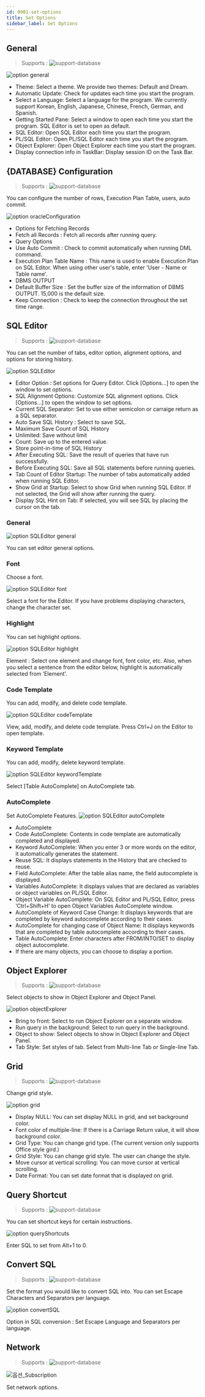 ```yaml
---
id: 9901-set-options
title: Set Options
sidebar_label: Set Options
---
```


## General
> Supports :
> ![support-database](<http://www.sqlgate.com/docs-badge/oracle,mysql,mariadb,postgresql,sqlserver,db2,tibero,cubrid>)

![option general](https://s3.ap-northeast-2.amazonaws.com/sqlgate-resource/captures/option/option-general.png)
- Theme: Select a theme. We provide two themes: Default and Dream.
- Automatic Update: Check for updates each time you start the program.
- Select a Language: Select a language for the program. We currently support Korean, English, Japanese, Chinese, French, German, and Spanish.
- Getting Started Pane: Select a window to open each time you start the program. SQL Editor is set to open as default.
- SQL Editor: Open SQL Editor each time you start the program.
- PL/SQL Editor: Open PL/SQL Editor each time you start the program.
- Object Explorer: Open Object Explorer each time you start the program.
- Display connection info in TaskBar: Display session ID on the Task Bar.

## {DATABASE} Configuration
> Supports :
> ![support-database](<http://www.sqlgate.com/docs-badge/oracle,mysql,mariadb,postgresql,sqlserver,db2,tibero,cubrid>)

You can configure the number of rows, Execution Plan Table, users, auto commit. 

![option oracleConfiguration](https://s3.ap-northeast-2.amazonaws.com/sqlgate-resource/captures/option/option-oracleConfiguration.png)

- Options for Fetching Records
- Fetch all Records : Fetch all records after running query.
- Query Options
- Use Auto Commit : Check to commit automatically when running DML command.
- Execution Plan Table Name : This name is used to enable Execution Plan on SQL Editor. When using other user's table, enter 'User - Name or Table name'.
- DBMS OUTPUT
- Default Buffer Size : Set the buffer size of the information of DBMS OUTPUT. 15,000 is the default size.
- Keep Connection : Check to keep the connection throughout the set time range.

## SQL Editor
> Supports :
> ![support-database](<http://www.sqlgate.com/docs-badge/oracle,mysql,mariadb,postgresql,sqlserver,db2,tibero,cubrid>)

You can set the number of tabs, editor option, alignment options, and options for storing history.

![option SQLEditor](https://s3.ap-northeast-2.amazonaws.com/sqlgate-resource/captures/option/option-SQLEditor.png)

- Editor Option : Set options for Query Editor. Click [Options…] to open the window to set options.
- SQL Alignment Options: Customize SQL alignment options. Click [Options…] to open the window to set options.
- Current SQL Separator: Set to use either semicolon or carraige return as a SQL separator.
- Auto Save SQL History : Select to save SQL.
- Maximum Save Count of SQL History
- Unlimited: Save without limit
- Count: Save up to the entered value.
- Store point-in-time of SQL History
- After Executing SQL: Save the result of queries that have run successfully.
- Before Executing SQL: Save all SQL statements before running queries.
- Tab Count of Editor Startup: The number of tabs automatically added when running SQL Editor.
- Show Grid at Startup: Select to show Grid when running SQL Editor. If not selected, the Grid will show after running the query.
- Display SQL Hint on Tab: If selected, you will see SQL by placing the cursor on the tab.



### General

![option SQLEditor general](https://s3.ap-northeast-2.amazonaws.com/sqlgate-resource/captures/option/option-SQLEditor-general.png)

You can set editor general options.


### Font

Choose a font.

![option SQLEditor font](https://s3.ap-northeast-2.amazonaws.com/sqlgate-resource/captures/option/option-SQLEditor-font.png)

Select a font for the Editor. If you have problems displaying characters, change the character set.



### Highlight

You can set highlight options.

![option SQLEditor highlight](https://s3.ap-northeast-2.amazonaws.com/sqlgate-resource/captures/option/option-SQLEditor-highlight.png)

Element : Select one element and change font, font color, etc. Also, when you select a sentence from the editor below, highlight is automatically selected from ‘Element’.



### Code Template

You can add, modify, and delete code template.

![option SQLEditor codeTemplate](https://s3.ap-northeast-2.amazonaws.com/sqlgate-resource/captures/option/option-SQLEditor-codeTemplate.png)

View, add, modify, and delete code template. Press Ctrl+J on the Editor to open template.



### Keyword Template

You can add, modify, delete keyword template.

![option SQLEditor keywordTemplate](https://s3.ap-northeast-2.amazonaws.com/sqlgate-resource/captures/option/option-SQLEditor-keywordTemplate.png)

Select [Table AutoComplete] on AutoComplete tab.



### AutoComplete

Set AutoComplete Features.
![option SQLEditor autoComplete](https://s3.ap-northeast-2.amazonaws.com/sqlgate-resource/captures/option/option-SQLEditor-autoComplete.png)

- AutoComplete
- Code AutoComplete: Contents in code template are automatically completed and displayed.
- Keyword AutoComplete: When you enter 3 or more words on the editor, it automatically generates the statement.
- Reuse SQL: It displays statements in the History that are checked to reuse.
- Field AutoComplete: After the table alias name, the field autocomplete is displayed.
- Variables AutoComplete: It displays values that are declared as variables or object variables on PL/SQL Editor.
- Object Variable AutoComplete: On SQL Editor and PL/SQL Editor, press ‘Ctrl+Shift+H’ to open Object Variables AutoComplete window.
- AutoComplete of Keyword Case Change: It displays keywords that are completed by keyword autocomplete according to their cases.
- AutoComplete for changing case of Object Name: It displays keywords that are completed by table autocomplete according to their cases.
- Table AutoComplete: Enter characters after FROM/INTO/SET to display object autocomplete.
- If there are many objects, you can choose to display a portion.


## Object Explorer
> Supports :
> ![support-database](<http://www.sqlgate.com/docs-badge/oracle,mysql,mariadb,postgresql,sqlserver,db2,tibero,cubrid>)

Select objects to show in Object Explorer and Object Panel.

![option objectExplorer](https://s3.ap-northeast-2.amazonaws.com/sqlgate-resource/captures/option/option-objectExplorer.png)

- Bring to front: Select to run Object Explorer on a separate window.
- Run query in the background: Select to run query in the background.
- Object to show: Select objects to show in Object Explorer and Object Panel.
- Tab Style: Set styles of tab. Select from Multi-line Tab or Single-line Tab.


## Grid
> Supports :
> ![support-database](<http://www.sqlgate.com/docs-badge/oracle,mysql,mariadb,postgresql,sqlserver,db2,tibero,cubrid>)

Change grid style.

![option grid](https://s3.ap-northeast-2.amazonaws.com/sqlgate-resource/captures/option/option-grid.png)

- Display NULL: You can set display NULL in grid, and set background color.
- Font color of multiple-line: If there is a Carriage Return value, it will show background color.
- Grid Type: You can change grid type. (The current version only supports Office style gird.)
- Grid Style: You can change grid style. The user can change the style.
- Move cursor at vertical scrolling: You can move cursor at vertical scrolling.
- Date Format: You can set date format that is displayed on grid.

## Query Shortcut
> Supports :
> ![support-database](<http://www.sqlgate.com/docs-badge/oracle,mysql,mariadb,postgresql,sqlserver,db2,tibero,cubrid>)

You can set shortcut keys for certain instructions.

![option queryShortcuts](https://s3.ap-northeast-2.amazonaws.com/sqlgate-resource/captures/option/option-queryShortcuts.png)

Enter SQL to set from Alt+1 to 0.



## Convert SQL
> Supports :
> ![support-database](<http://www.sqlgate.com/docs-badge/oracle,mysql,mariadb,postgresql,sqlserver,db2,tibero,cubrid>)

Set the format you would like to convert SQL into. You can set Escape Characters and Separators per language.

![option convertSQL](https://s3.ap-northeast-2.amazonaws.com/sqlgate-resource/captures/option/option-convertSQL.png)

Option in SQL conversion : Set Escape Language and Separators per language.



## Network
> Supports :
> ![support-database](<http://www.sqlgate.com/docs-badge/oracle,mysql,mariadb,postgresql,sqlserver,db2,tibero,cubrid>)

![옵션_Subscription](https://s3.ap-northeast-2.amazonaws.com/sqlgate-resource/captures/option/option-subscription.png)

Set network options.